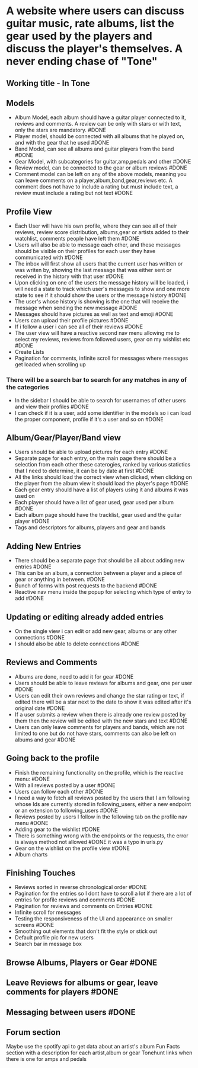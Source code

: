
# A website where users can discuss guitar music, rate albums, list the gear used by the players and discuss the player's themselves. A never ending chase of "Tone"

## Working title - In Tone

## Models

- Album Model, each album should have a guitar player connected to it, reviews and comments. A review can be only with stars or with text, only the stars are mandatory. #DONE
- Player model, should be connected with all albums that he played on, and with the gear that he used #DONE
- Band Model, can see all albums and guitar players from the band #DONE
- Gear Model, with subcategories for guitar,amp,pedals and other #DONE
- Review model, can be connected to the gear or album reviews #DONE
- Comment model can be left on any of the above models, meaning you can leave comments on a player,album,band,gear,reviews etc. A comment does not have to include a rating but must include text, a review must include a rating but not text #DONE

## Profile View

- Each User will have his own profile, where they can see all of their reviews, review score distribution, albums,gear or artists added to their watchlist, comments people have left them #DONE
- Users will also be able to message each other, and these messages should be visible on their profiles for each user they have communicated with #DONE
- The inbox will first show all users that the current user has written or was writen by, showing the last message that was either sent or received in the history with that user #DONE
- Upon clicking on one of the users the message history will be loaded, i will need a state to track which user's messages to show and one more state to see if it should show the users or the message history #DONE
- The user's whose history is showing is the one that will receive the message when sending the new message #DONE
- Messages should have pictures as well as text and emoji #DONE
- Users can upload their profile pictures #DONE
- If i follow a user i can see all of their reviews #DONE 
- The user view will have a reactive second nav menu allowing me to select my reviews, reviews from followed users, gear on my wishlist etc #DONE 
- Create Lists
- Pagination for comments, infinite scroll for messages where messages get loaded when scrolling up

### There will be a search bar to search for any matches in any of the categories

- In the sidebar I should be able to search for usernames of other users and view their profiles #DONE
- I can check if it is a user, add some identifier in the models so i can load the proper component, profile if it's a user and so on #DONE

## Album/Gear/Player/Band view

- Users should be able to upload pictures for each entry #DONE 
- Separate page for each entry, on the main page there should be a selection from each other these caterogies, ranked by various statictics that I need to determine, it can be by date at first #DONE
- All the links should load the correct view when clicked, when clicking on the player from the album view it should load the player's page  #DONE
- Each gear entry should have a list of players using it and albums it was used on
- Each player should have a list of gear used, gear used per album #DONE 
- Each album page should have the tracklist, gear used and the guitar player #DONE 
- Tags and descriptors for albums, players and gear and bands

## Adding New Entries

- There should be a separate page that should be all about adding new entries #DONE 
- This can be an album, a connection between a player and a piece of gear or anything in between. #DONE 
- Bunch of forms with post requests to the backend #DONE 
- Reactive nav menu inside the popup for selecting which type of entry to add #DONE 

## Updating or editing already added entries
- On the single view i can edit or add new gear, albums or any other connections #DONE 
- I should also be able to delete connections #DONE 
## Reviews and Comments
- Albums are done, need to add it for gear #DONE 
- Users should be able to leave reviews for albums and gear, one per user #DONE 
- Users can edit their own reviews and change the star rating or text, if edited there will be a star next to the date to show it was edited after it's original date #DONE 
- If a user submits a review when there is already one review posted by them then the review will be edited with the new stars and text #DONE 
- Users can only leave comments for players and bands, which are not limited to one but do not have stars, comments can also be left on albums and gear #DONE 

## Going back to the profile
- Finish the remaining functionality on the profile, which is the reactive menu: #DONE 
- With all reviews posted by a user #DONE 
- Users can follow each other #DONE 
- I need a way to fetch all reviews posted by the users that I am following whose Ids are currently stored in following_users, either a new endpoint or an extension to following_users #DONE 
- Reviews posted by users I follow in the following tab on the profile nav menu #DONE 
- Adding gear to the wishlist #DONE 
- There is something wrong with the endpoints or the requests, the error is always method not allowed #DONE it was a typo in urls.py
- Gear on the wishlist on the profile view #DONE 
- Album charts

## Finishing Touches
- Reviews sorted in reverse chronological order #DONE 
- Pagination for the entries so I dont have to scroll a lot if there are a lot of entries for profile reviews and comments #DONE
- Pagination for reviews and comments on Entries #DONE 
- Infinite scroll for messages
- Testing the responsiveness of the UI and appearance on smaller screens #DONE 
- Smoothing out elements that don't fit the style or stick out
- Default profile pic for new users
- Search bar in message box
## Browse Albums, Players or Gear #DONE

## Leave Reviews for albums or gear, leave comments for players #DONE 

## Messaging between users #DONE

## Forum section

Maybe use the spotify api to get data about an artist's album
Fun Facts section with a description for each artist,album or gear
Tonehunt links when there is one for amps and pedals
